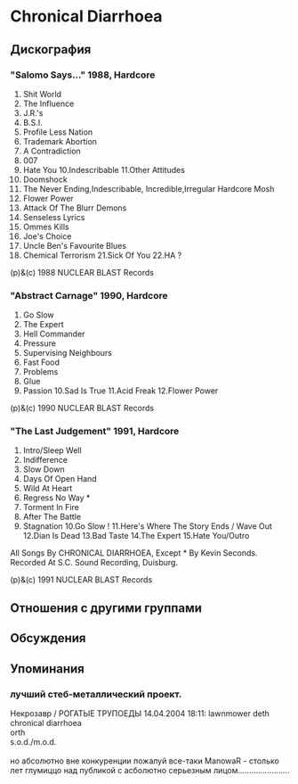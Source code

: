 # Chronical Diarrhoea



## Дискография

### "Salomo Says..." 1988, Hardcore

1. Shit World 
2. The Influence
3. J.R.'s
4. B.S.I.
5. Profile Less Nation
6. Trademark Abortion
7. A Contradiction
8. 007
9. Hate You
10.Indescribable
11.Other Attitudes
12. Doomshock
13. The Never Ending,Indescribable,
   Incredible,Irregular Hardcore Mosh
14. Flower Power
15. Attack Of The Blurr Demons
16. Senseless Lyrics
17. Ommes Kills
18. Joe's Choice
19. Uncle Ben's Favourite Blues
20. Chemical Terrorism
21.Sick Of You
22.HA ?

(p)&(c) 1988 NUCLEAR BLAST Records

### "Abstract Carnage" 1990, Hardcore

1. Go Slow
2. The Expert
3. Hell Commander
4. Pressure
5. Supervising Neighbours
6. Fast Food
7. Problems
8. Glue
9. Passion
10.Sad Is True
11.Acid Freak
12.Flower Power

(p)&(c) 1990 NUCLEAR BLAST Records

### "The Last Judgement" 1991, Hardcore

1. Intro/Sleep Well
2. Indifference
3. Slow Down
4. Days Of Open Hand
5. Wild At Heart
6. Regress No Way *
7. Torment In Fire
8. After The Battle
9. Stagnation
10.Go Slow !
11.Here's Where The Story Ends /
   Wave Out
12.Dian Is Dead 
13.Bad Taste
14.The Expert
15.Hate You/Outro

All Songs By CHRONICAL DIARRHOEA,
Except * By Kevin Seconds.
Recorded At S.C. Sound Recording,
Duisburg.

(p)&(c) 1991 NUCLEAR BLAST Records


## Отношения с другими группами


## Обсуждения


## Упоминания

### лучший стеб-металлический проект.

Некрозавр / РОГАТЫЕ ТРУПОЕДЫ 14.04.2004 18:11:
lawnmower deth <BR>chronical diarrhoea<BR>orth<BR>s.o.d./m.o.d.<BR><BR>но абсолютно вне конкуренции пожалуй все-таки ManowaR - столько лет глумиццо над публикой с асболютно серьезным лицом.......................

